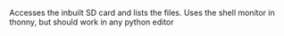 Accesses the inbuilt SD card and lists the files.  Uses the shell monitor in thonny, but should work in any python editor